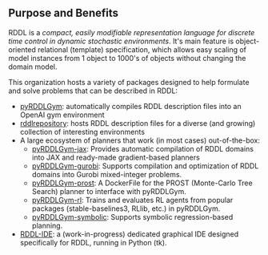 ## Purpose and Benefits

RDDL is a *compact, easily modifiable representation language for discrete time control in dynamic stochastic environments*. 
It's main feature is object-oriented relational (template) specification, which allows easy scaling of model instances from 1 object to 1000's of objects without changing the domain model.

This organization hosts a variety of packages designed to help formulate and solve problems that can be described in RDDL:
* [pyRDDLGym](https://github.com/pyrddlgym-project/pyRDDLGym): automatically compiles RDDL description files into an OpenAI gym environment
* [rddlrepository](https://github.com/pyrddlgym-project/rddlrepository): hosts RDDL description files for a diverse (and growing) collection of interesting environments
* A large ecosystem of planners that work (in most cases) out-of-the-box:
    * [pyRDDLGym-jax](https://github.com/pyrddlgym-project/pyRDDLGym-jax): Provides automatic compilation of RDDL domains into JAX and ready-made gradient-based planners
    * [pyRDDLGym-gurobi](https://github.com/pyrddlgym-project/pyRDDLGym-gurobi): Supports compilation and optimization of RDDL domains into Gurobi mixed-integer problems.
    * [pyRDDLGym-prost](https://github.com/pyrddlgym-project/pyRDDLGym-prost): A DockerFile for the PROST (Monte-Carlo Tree Search) planner to interface with pyRDDLGym.
    * [pyRDDLGym-rl](https://github.com/pyrddlgym-project/pyRDDLGym-rl): Trains and evaluates RL agents from popular packages (stable-baselines3, RLlib, etc.) in pyRDDLGym.
    * [pyRDDLGym-symbolic](https://github.com/pyrddlgym-project/pyRDDLGym-symbolic): Supports symbolic regression-based planning.
* [RDDL-IDE](https://github.com/pyrddlgym-project/RDDL-IDE): a (work-in-progress) dedicated graphical IDE designed specifically for RDDL, running in Python (tk).
